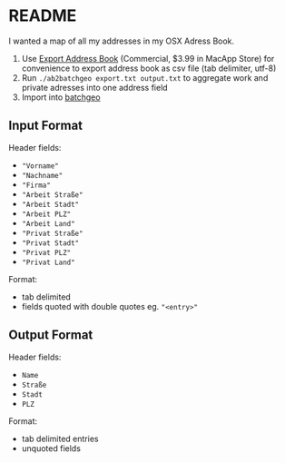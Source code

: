 # README #

I wanted a map of all my addresses in my OSX Adress Book. 

1. Use [Export Address Book](http://www.subclassed.com/software/export_address_book/details) (Commercial, $3.99 in MacApp Store) for convenience to export address book as csv file (tab delimiter, utf-8)
2. Run `./ab2batchgeo export.txt output.txt` to aggregate work and private adresses into one address field
3. Import into [batchgeo](http://batchgeo.com/)

## Input Format ##

Header fields:

- `"Vorname"`
- `"Nachname"`
- `"Firma"`
- `"Arbeit Straße"`
- `"Arbeit Stadt"`
- `"Arbeit PLZ"`
- `"Arbeit Land"`
- `"Privat Straße"`
- `"Privat Stadt"`
- `"Privat PLZ"`
- `"Privat Land"`

Format:

- tab delimited
- fields quoted with double quotes eg. `"<entry>"`

## Output Format ##

Header fields:

- `Name`
- `Straße`
- `Stadt`
- `PLZ`

Format:
- tab delimited entries
- unquoted fields